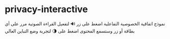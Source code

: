 # privacy-interactive
نموذج اتفاقية الخصوصية التفاعلية
اضغط على زر 🔊 لتفعيل القراءة الصوتية مرر على أي بطاقة أو زر وستسمع المحتوى
اضغط على 🌗 لتجربة وضع التباين العالي

